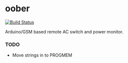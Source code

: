 # oober
[![Build Status](https://travis-ci.org/lstoll/oober.svg?branch=master)](https://travis-ci.org/lstoll/oober)

Arduino/GSM based remote AC switch and power monitor.

### TODO

- Move strings in to PROGMEM
